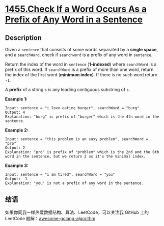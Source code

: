 # [1455.Check If a Word Occurs As a Prefix of Any Word in a Sentence][title]

## Description
Given a `sentence` that consists of some words separated by a **single space**, and a `searchWord`, check if `searchword` is a prefix of any word in `sentence`.

Return the index of the word in `sentence` (**1-indexed**) where `searchWord` is a prefix of this word. If `searchWord` is a prefix of more than one word, return the index of the first word (**minimum index**). If there is no such word return `-1`.

A **prefix** of a string `s` is any leading contiguous substring of `s`.

**Example 1:**

```
Input: sentence = "i love eating burger", searchWord = "burg"
Output: 4
Explanation: "burg" is prefix of "burger" which is the 4th word in the sentence.
```

**Example 2:**

```
Input: sentence = "this problem is an easy problem", searchWord = "pro"
Output: 2
Explanation: "pro" is prefix of "problem" which is the 2nd and the 6th word in the sentence, but we return 2 as it's the minimal index.
```

**Example 3:**

```
Input: sentence = "i am tired", searchWord = "you"
Output: -1
Explanation: "you" is not a prefix of any word in the sentence.
```

## 结语

如果你同我一样热爱数据结构、算法、LeetCode，可以关注我 GitHub 上的 LeetCode 题解：[awesome-golang-algorithm][me]

[title]: https://leetcode.com/problems/check-if-a-word-occurs-as-a-prefix-of-any-word-in-a-sentence
[me]: https://github.com/kylesliu/awesome-golang-algorithm
